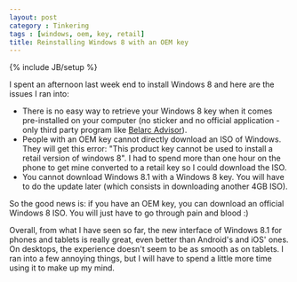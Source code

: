 ```yaml
---
layout: post
category : Tinkering
tags : [windows, oem, key, retail]
title: Reinstalling Windows 8 with an OEM key
---
```

{% include JB/setup %}

I spent an afternoon last week end to install Windows 8 and here are the issues I
ran into:

- There is no easy way to retrieve your Windows 8 key when it comes pre-installed
on your computer (no sticker and no official application - only third party program
like [Belarc Advisor](http://download.cnet.com/Belarc-Advisor/3000-2094_4-10007277.html)).
- People with an OEM key cannot directly download an ISO of Windows. They will get this
error: "This product key cannot be used to install a retail version of windows 8".
I had to spend more than one hour on the phone to get mine converted to a retail key so
I could download the ISO.
- You cannot download Windows 8.1 with a Windows 8 key. You will have to do the update
later (which consists in downloading another 4GB ISO).


So the good news is: if you have an OEM key, you can download an official Windows 8
ISO. You will just have to go through pain and blood :)


Overall, from what I have seen so far, the new interface of Windows 8.1 for phones and
tablets is really great, even better than Android's and iOS' ones. On desktops,
the experience doesn't seem to be as smooth as on tablets. I ran into a few annoying
things, but I will have to spend a little more time using it to make up my mind.
